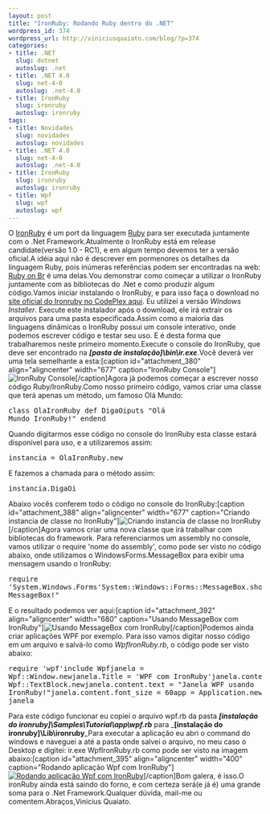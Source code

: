 ```yaml
--- 
layout: post
title: "IronRuby: Rodando Ruby dentro do .NET"
wordpress_id: 374
wordpress_url: http://viniciusquaiato.com/blog/?p=374
categories: 
- title: .NET
  slug: dotnet
  autoslug: .net
- title: .NET 4.0
  slug: net-4-0
  autoslug: .net-4.0
- title: IronRuby
  slug: ironruby
  autoslug: ironruby
tags: 
- title: Novidades
  slug: novidades
  autoslug: novidades
- title: .NET 4.0
  slug: net-4-0
  autoslug: .net-4.0
- title: IronRuby
  slug: ironruby
  autoslug: ironruby
- title: Wpf
  slug: wpf
  autoslug: wpf
---
```

O [IronRuby](http://www.ironruby.net/) é um port da linguagem [Ruby](http://www.ruby-lang.org/pt/) para ser executada juntamente com o .Net Framework.Atualmente o IronRuby está em release candidate(versão 1.0 - RC1), e em algum tempo devemos ter a versão oficial.A idéia aqui não é descrever em pormenores os detalhes da linguagem Ruby, pois inúmeras referências podem ser encontradas na web: [Ruby on Br](http://rubyonbr.org/) é uma delas.Vou demonstrar como começar a utilizar o IronRuby juntamente com as bibliotecas do .Net e como produzir algum código.Vamos iniciar instalando o IronRuby, e para isso faça o download no [site oficial do Ironruby no CodePlex aqui](http://ironruby.codeplex.com/Release/ProjectReleases.aspx?ReleaseId=35312#ReleaseFiles). Eu utilizei a versão _Windows Installer_. Execute este instalador após o download, ele irá extrair os arquivos para uma pasta especificada.Assim como a maioria das linguagens dinâmicas o IronRuby possui um console interativo, onde podemos escrever código e testar seu uso. E é desta forma que trabalharemos neste primeiro momento.Execute o console do IronRuby, que deve ser encontrado na _**[pasta de instalação]\bin\ir.exe**_.Você deverá ver uma tela semelhante a esta:[caption id="attachment_380" align="aligncenter" width="677" caption="IronRuby Console"]![IronRuby Console](http://viniciusquaiato.com/blog/wp-content/uploads/2010/01/IronRuby-Console.jpg "IronRuby Console")[/caption]Agora já podemos começar a escrever nosso código Ruby/IronRuby.Como nosso primeiro código, vamos criar uma classe que terá apenas um método, um famoso Olá Mundo:<pre lang="ruby">class OlaIronRuby    def DigaOiputs "Olá Mundo IronRuby!"    endend</pre>Quando digitarmos esse código no console do IronRuby esta classe estará disponível para uso, e a utilizaremos assim:<pre lang="ruby">instancia = OlaIronRuby.new</pre>E fazemos a chamada para o método assim:<pre lang="ruby">instancia.DigaOi</pre>Abaixo vocês conferem todo o código no console do IronRuby:[caption id="attachment_388" align="aligncenter" width="677" caption="Criando instancia de classe no IronRuby"]![Criando instancia de classe no IronRuby](http://viniciusquaiato.com/blog/wp-content/uploads/2010/01/Criando-instancia-de-classe-no-IronRuby1.jpg "Criando instancia de classe no IronRuby")[/caption]Agora vamos criar uma nova classe que irá trabalhar com bibliotecas do framework. Para referenciarmos um assembly no console, vamos utilizar o require 'nome do assembly', como pode ser visto no código abaixo, onde utilizamos o WindowsForms.MessageBox para exibir uma mensagem usando o IronRuby:<pre lang="ruby">require 'System.Windows.Forms'System::Windows::Forms::MessageBox.show "Olá MessageBox!"</pre>E o resultado podemos ver aqui:[caption id="attachment_392" align="aligncenter" width="680" caption="Usando MessageBox com IronRuby"]![Usando MessageBox com IronRuby](http://viniciusquaiato.com/blog/wp-content/uploads/2010/01/Usando-MessageBox-com-IronRuby.jpg "Usando MessageBox com IronRuby")[/caption]Podemos ainda criar aplicações WPF por exemplo. Para isso vamos digitar nosso código em um arquivo e salvá-lo como _WpfIronRuby.rb_, o código pode ser visto abaixo:<pre lang="ruby">require 'wpf'include Wpfjanela = Wpf::Window.newjanela.Title = 'WPF com IronRuby'janela.content = Wpf::TextBlock.newjanela.content.text = "Janela WPF usando IronRuby!"janela.content.font_size = 60app = Application.newapp.run janela</pre>Para este código funcionar eu copiei o arquivo wpf.rb da pasta _**[instalação do ironruby]\Samples\Tutorial\app\wpf.rb**_ para _**[instalação do ironruby]\Lib\ironruby**_Para executar a aplicação eu abri o command do windows e naveguei a até a pasta onde salvei o arquivo, no meu caso o Desktop e digitei: ir.exe WpfIronRuby.rb como pode ser visto na imagem abaixo:[caption id="attachment_395" align="aligncenter" width="400" caption="Rodando aplicação Wpf com IronRuby"][![Rodando aplicação Wpf com IronRuby](http://viniciusquaiato.com/blog/wp-content/uploads/2010/01/Rodando-app-Wpf-com-IronRuby.jpg "Rodando aplicação Wpf com IronRuby")](http://viniciusquaiato.com/blog/wp-content/uploads/2010/01/Rodando-app-Wpf-com-IronRuby.jpg)[/caption]Bom galera, é isso.O ironRuby ainda está saindo do forno, e com certeza será(e já é) uma grande soma para o .Net Framework.Qualquer dúvida, mail-me ou comentem.Abraços,Vinicius Quaiato.
